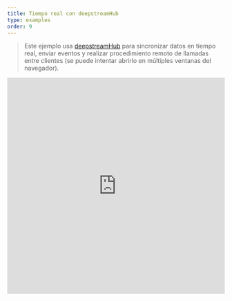 ```yaml
---
title: Tiempo real con deepstreamHub
type: examples
order: 9
---
```


> Este ejemplo usa [deepstreamHub](https://deepstreamhub.com/) para sincronizar datos en tiempo real, enviar eventos y realizar procedimiento remoto de llamadas entre clientes (se puede intentar abrirlo en múltiples ventanas del navegador).

<iframe width="100%" height="500" src="https://jsfiddle.net/yyx990803/ff0sp9hw/embedded/result,html,js,css" allowfullscreen="allowfullscreen" frameborder="0"></iframe>

